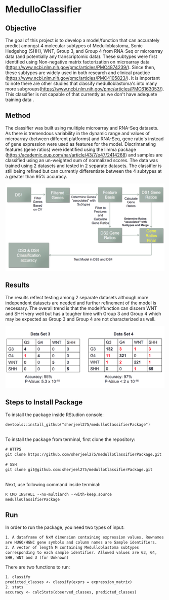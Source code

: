 # MedulloClassifier

## Objective

The goal of this project is to develop a model/function that can accurately predict amongst 4 molecular subtypes of Medulloblastoma, Sonic Hedgehog (SHH), WNT, Group 3, and Group 4 from RNA-Seq or microarray data (and potentially any transcriptomic data). These subtypes were first identified using Non-negative matrix factorization on microarray data  (https://www.ncbi.nlm.nih.gov/pmc/articles/PMC4874239/). Since then, these subtypes are widely used in both research and clinical practice (https://www.ncbi.nlm.nih.gov/pmc/articles/PMC4105823/). It is important to note there are other studies that classify medulloblastoma's into many more subgroups(https://www.ncbi.nlm.nih.gov/pmc/articles/PMC6163053/). This classifier is not capable of that currently as we don't have adequete training data . 

## Method

The classifier was built using mulitiple microarray and RNA-Seq datasets. As there is tremendous variability in the dynamic range and values of microarray (between different platforms) and RNA-Seq, gene ratio's instead of gene expression were used as features for the model. Discrimanating features (gene ratios) were identified using the limma package (https://academic.oup.com/nar/article/43/7/e47/2414268) and samples are classified using an un-weighted sum of normalized scores.  The data was trained using 2 datasets and tested in 2 separate datasets. The classifier is still being refined but can currently differentiate between the 4 subtypes at a greater than 95% accuracy. 

![Workflow](images/workflow.png)

## Results

The results reflect testing among 2 separate datasets although more independent datasets are needed and further refinement of the model is necessary. The overall trend is that the model/function can discern WNT and SHH very well but has a tougher time with Group 3 and Group 4 which may be expected as Group 3 and Group 4 are not characterized as well. 

![Results](images/resultsDataset3_4.png)

## Steps to Install Package
To install the package inside RStudion console:
```
devtools::install_github("sherjeel275/medulloClassifierPackage")
```
\
To install the package from terminal, first clone the repository:
```
# HTTPS
git clone https://github.com/sherjeel275/medulloClassifierPackage.git

# SSH
git clone git@github.com:sherjeel275/medulloClassifierPackage.git
```
\
Next, use following command inside terminal:
```
R CMD INSTALL --no-multiarch --with-keep.source medulloClassifierPackage
```

## Run
In order to run the package, you need two types of input:

	1. A dataframe of NxM dimension containing expression values. Rownames are HUGO/HGNC gene symbols and column names are Sample identifiers.
	2. A vector of length M containing Medulloblastoma subtypes corresponding to each sample identifier. Allowed values are G3, G4, SHH, WNT and U (for Unknown)


There are two functions to run:

	1. classify
	predicted_classes <- classify(exprs = expression_matrix) 
	2. stats
	accuracy <- calcStats(observed_classes, predicted_classes)

